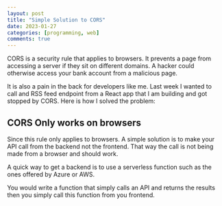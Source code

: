 ```yaml
---
layout: post
title: "Simple Solution to CORS"
date: 2023-01-27
categories: [programming, web]
comments: true
---
```


CORS is a security rule that applies to browsers. It prevents a page from accessing a server if they sit on different domains. A hacker could otherwise access your bank account from a malicious page.

It is also a pain in the back for developers like me. Last week I wanted to call and RSS feed endpoint from a React app that I am building and got stopped by CORS. Here is how I solved the problem:

## CORS Only works on browsers
Since this rule only applies to browsers. A simple solution is to make your API call from the backend not the frontend. That way the call is not being made from a browser and should work.

A quick way to get a backend is to use a serverless function such as the ones offered by Azure or AWS.

You would write a function that simply calls an API and returns the results then you simply call this function from you frontend.